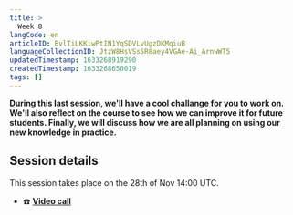```yaml
---
title: >
  Week 8
langCode: en
articleID: BvlTiLKKiwPtIN1YqSDVLvUgzDKMqiuB
languageCollectionID: JtzW8HsVSs5R8aey4VGAe-Ai_ArnwWT5
updatedTimestamp: 1633268919290
createdTimestamp: 1633268650019
tags: []
---
```


**During this last session, we'll have a cool challange for you to work on. We'll also reflect on the course to see how we can improve it for future students. Finally, we will discuss how we are all planning on using our new knowledge in practice.**

## Session details

This session takes place on the 28th of Nov 14:00 UTC.

-   ☎️ **[Video call](https://meet.google.com/fzg-rqep-sdz)**